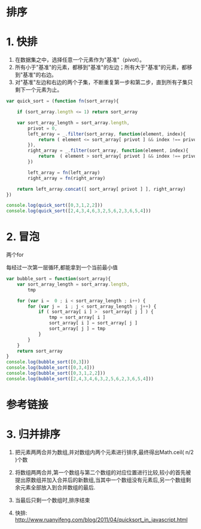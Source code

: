 # 排序

# 1. 快排

1. 在数据集之中，选择任意一个元素作为"基准"（pivot）。
2. 所有小于"基准"的元素，都移到"基准"的左边；所有大于"基准"的元素，都移到"基准"的右边。
3. 对"基准"左边和右边的两个子集，不断重复第一步和第二步，直到所有子集只剩下一个元素为止。

```javascript
var quick_sort = (function fn(sort_array){

    if (sort_array.length <= 1) return sort_array 

    var sort_array_length = sort_array.length,
        privot = 0,
        left_array = _.filter(sort_array, function(element, index){
            return ( element <= sort_array[ privot ] && index !== privot ) 
        }),
        right_array = _.filter(sort_array, function(element, index){
            return  ( element > sort_array[ privot ] && index !== privot ) 
        })

        left_array = fn(left_array)
        right_array = fn(right_array)

    return left_array.concat([ sort_array[ privot ] ], right_array)
})

console.log(quick_sort([0,3,1,2,2]))
console.log(quick_sort([2,4,3,4,6,3,2,5,6,2,3,6,5,4]))
```

# 2. 冒泡

两个for

每经过一次第一层循环,都能拿到一个当前最小值

```javascript
var bubble_sort = function(sort_array){
    var sort_array_length = sort_array.length,
        tmp

    for (var i =  0 ; i < sort_array_length ; i++) {
        for (var j =  i ; j < sort_array_length ; j++) {
            if ( sort_array[ i ] >  sort_array[ j ] ) {
                tmp = sort_array[ i ]
                sort_array[ i ] = sort_array[ j ]
                sort_array[ j ] = tmp
            }
        }
    }
    return sort_array
}
console.log(bubble_sort([0,3]))
console.log(bubble_sort([0,3,4]))
console.log(bubble_sort([0,3,1,2,2]))
console.log(bubble_sort([2,4,3,4,6,3,2,5,6,2,3,6,5,4]))
```

# 参考链接

# 3. 归并排序

1. 把元素两两合并为数组,并对数组内两个元素进行排序,最终得出Math.ceil( n/2 )个数
2. 将数组两两合并,第一个数组与第二个数组的对应位置进行比较,较小的首先被提出原数组并加入合并后的新数组,当其中一个数组没有元素后,另一个数组剩余元素全部放入到合并数组的最后.
3. 当最后只剩一个数组时,排序结束

1. 快排: <http://www.ruanyifeng.com/blog/2011/04/quicksort_in_javascript.html>